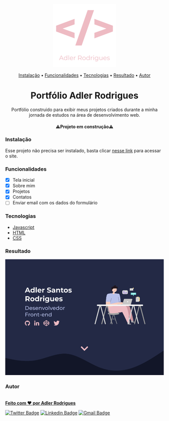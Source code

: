 <p align="center" >
 <img width="200" height="200" src="./img/logogithub.png">
</p>



<p align="center"> 
  <a href="#install">Instalação</a> • <a href="#features">Funcionalidades</a> • <a href="#techs">Tecnologias</a> • <a href="#result">Resultado</a> • <a href="#autor">Autor</a>      
</p>

<h1 align="center">Portfólio Adler Rodrigues</h1>
<p align="center">Portfólio construido para exibir meus projetos criados durante a minha jornada de estudos na área de desenvolvimento web.</p>

<h4 align="center"> 
	⚠️Projeto em construção⚠️
</h4>

<h3 id="install">Instalação</h3> 
<p>Esse projeto não precisa ser instalado, basta clicar <a href="http://adler.dev.br/">nesse link</a> para acessar o site.</p>

<h3 id="features">Funcionalidades</h3> 

- [x] Tela inicial
- [x] Sobre mim
- [x] Projetos
- [x] Contatos
- [ ] Enviar email com os dados do formulário

<h3 id="techs">Tecnologias</h3>

- [Javascript](https://developer.mozilla.org/pt-BR/docs/Web/JavaScript)
- [HTML](https://developer.mozilla.org/pt-BR/docs/Web/HTML)
- [CSS](https://developer.mozilla.org/pt-BR/docs/Web/CSS)

<h3 id="result">Resultado</h3>
<p>
  <img alt="Site Preview" src="./img/preview.png" />
</p>

<h3 id="autor">Autor</h3>

<a href="http://adler.dev.br/">
 <img style="border-radius: 100%;" src="https://avatars2.githubusercontent.com/u/36713669?s=460&u=cc58fa4960c39f44fc25bc3148acaa738caea845&v=4" width="150px;" alt=""/>
 <br />
<b>Feito com ❤️ por Adler Rodrigues</b>
</a>

[![Twitter Badge](https://img.shields.io/badge/-@adilierr-1ca0f1?style=flat-square&labelColor=1ca0f1&logo=twitter&logoColor=white&link=https://twitter.com/adilierr)](https://twitter.com/adilierr) [![Linkedin Badge](https://img.shields.io/badge/-Adler-blue?style=flat-square&logo=Linkedin&logoColor=white&link=https://www.linkedin.com/in/adlerrodrigues/)](https://www.linkedin.com/in/adlerrodrigues/) [![Gmail Badge](https://img.shields.io/badge/-adlerdet@gmail.com-c14438?style=flat-square&logo=Gmail&logoColor=white&link=mailto:adlerdet@gmail.com)](mailto:adlerdet@gmail.com)
